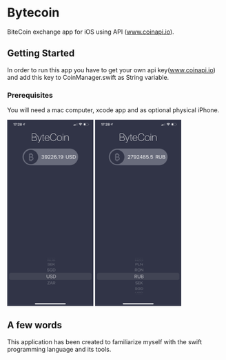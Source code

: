 # Bytecoin

BiteCoin exchange app for iOS using API (www.coinapi.io).

## Getting Started

In order to run this app you have to get your own api key(www.coinapi.io) and add this key to CoinManager.swift as String variable.

### Prerequisites

You will need a mac computer, xcode app and as optional physical iPhone.


<div align="left">
    <img src="https://github.com/VladimirZhdanov/Bytecoin/blob/main/images/IMG_0307.PNG" width="200px"</img> 
    <img src="https://github.com/VladimirZhdanov/Bytecoin/blob/main/images/IMG_0308.PNG" width="200px"</img> 
</div>

## A few words

This application has been created to familiarize myself with the swift programming language and its tools.
